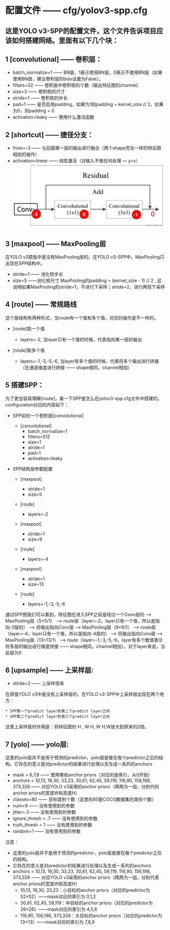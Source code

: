 # 配置文件 —— cfg/yolov3-spp.cfg
## 这是YOLO v3-SPP的配置文件，这个文件告诉项目应该如何搭建网络。里面有以下几个块：

## 1 [convolutional] —— 卷积层：
* batch_normalize=1	—— BN层，1表示使用BN层，0表示不使用BN层（如果使用BN层，建议卷积层的bias设置为False）。
* filters=32	—— 卷积层中卷积核的个数（输出特征图的channel）
* size=3	—— 卷积核的尺寸
* stride=1	—— 卷积核的步长
* pad=1	—— 是否启用padding，如果为1则padding = kernel_size // 2，如果为0，则padding = 0
* activation=leaky —— 使用什么激活函数

## 2 [shortcut]	—— 捷径分支：
* from=-3	—— 与前面哪一层的输出进行融合（两个shape完全一样的特征图相加的操作）
* activation=linear —— 线性激活（对输入不做任何处理 — y=x）
![shortcut](shortcut.png) 

## 3 [maxpool] —— MaxPooling层
在YOLO v3原版中是没有MaxPooling层的。在YOLO v3-SPP中，MaxPooling只出现在SPP结构中。
* stride=1 —— 池化核步长
* size=5  ——池化核尺寸
MaxPooling的padding = (kernel_size - 1) // 2 , 这说明如果MaxPooling的stride=1，不进行下采样；stride=2，进行两倍下采样

## 4 [route] —— 常规路线
这个层结构有两种形式，当route有一个值和多个值，对应的操作是不一样的。

* [route]取一个值
  * layers=-2, 当layer只有一个值的时候，代表指向某一层的输出

* [route]取多个值
  * layers=-1,-3,-5,-6, 当layer有多个值的时候，代表将多个输出进行拼接（在通道维度进行拼接 —— shape相同，channel相加）

## 5 搭建SPP：
为了更加容易理解[route]，看一下SPP是怎么在yolov3-spp.cfg文件中搭建的。configuration对应的内容如下：
* SPP前的一个卷积层[convolutional] 
  * [convolutional] 
    * batch_normalize=1
    * filters=512
    * size=1
    * stride=1
    * pad=1
    * activation=leaky

* SPP结构层参数配置
  * [maxpool]
    * stride=1
    * size=5

  * [route]
    * layers=-2

  * [maxpool]
    * stride=1
    * size=9

  * [route]
    * layers=-4

  * [maxpool]
    * stride=1
    * size=13

  * [route]
    * layers=-1,-3,-5,-6

通过SPP图我们可以看到，特征图在进入SPP之前是经过一个Conv层的 --> MaxPooling层（5×5/1） --> route层（layer=-2，layer只有一个值，所以是指向-2层的） --> 将输出指向Conv层 --> MaxPooling层（9×9/1） --> route层（layer=-4，layer只有一个值，所以是指向-4层的） --> 将输出指向Conv层 --> MaxPooling层（13×13/1） -–> route（layer=-1,-3,-5,-6，layer有多个数值表示将多层的输出进行维度拼接 —— shape相同，channel相加）。对于layer来说，当前层为0
 
## 6 [upsample] —— 上采样层:
* stride=2 —— 上采样倍率

在原版YOLO v3中是没有上采样层的，在YOLO v3-SPP中上采样层出现在两个地方：

    * SPP第一个predict layer到第二个predict layer之间
    * SPP第二个predict layer到第三个predict layer之间
    
这里上采样层的作用是：将特征图的 H , W H, W H,W放大到原来的2倍。
## 7 [yolo] —— yolo层:
这里的yolo层并不是用于预测的predictor，yolo层是接在每个predictor之后的结构。它存在的意义是对predictor的结果进行处理以及生成一系列的anchors
* mask = 6,7,8  —— 使用哪些anchor priors（对应的是索引，从0开始）
* anchors = 10,13,  16,30,  33,23,  30,61,  62,45,  59,119,  116,90,  156,198,  373,326 —— 对应YOLO v3采用的anchor priors（两两为一组，分别代码anchor priors的宽度W和高度H）
* classes=80 —— 目标类别个数（这里的80是COCO数据集的类别个数）
* num=9 —— 没有使用到的参数
* jitter=.3 —— 没有使用到的参数
* ignore_thresh = .7 —— 没有使用到的参数
* truth_thresh = 1 —— 没有使用到的参数
* random=1 —— 没有使用到的参数

注意：
  * 这里的yolo层并不是用于预测的predictor，yolo层是接在每个predictor之后的结构。
  * 它存在的意义是对predictor的结果进行处理以及生成一系列的anchors
  * anchors = 10,13, 16,30, 33,23, 30,61, 62,45, 59,119, 116,90, 156,198, 373,326 —— 对应YOLO v3采用的anchor priors（两两为一组，分别代表anchor priors的宽度W和高度H）
      * 10,13, 16,30, 33,23：小目标的anchor priors（对应的predictor为52×52）——mask对应的索引为 0,1,2
      * 30,61, 62,45, 59,119：中目标的anchor priors（对应的predictor为26×26）——mask对应的索引为 4,5,6
      * 116,90, 156,198, 373,326：大目标的anchor priors（对应的predictor为13×13）——mask对应的索引为 7,8,9


